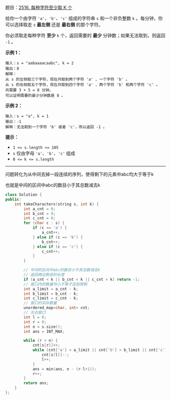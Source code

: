 题目：[2516. 每种字符至少取 K 个](https://leetcode.cn/problems/take-k-of-each-character-from-left-and-right/)

给你一个由字符 `'a'`、`'b'`、`'c'` 组成的字符串 `s` 和一个非负整数 `k` 。每分钟，你可以选择取走 `s` **最左侧** 还是 **最右侧** 的那个字符。

你必须取走每种字符 **至少** `k` 个，返回需要的 **最少** 分钟数；如果无法取到，则返回 `-1` 。

**示例 1：**

```
输入：s = "aabaaaacaabc", k = 2
输出：8
解释：
从 s 的左侧取三个字符，现在共取到两个字符 'a' 、一个字符 'b' 。
从 s 的右侧取五个字符，现在共取到四个字符 'a' 、两个字符 'b' 和两个字符 'c' 。
共需要 3 + 5 = 8 分钟。
可以证明需要的最少分钟数是 8 。
```

**示例 2：**

```
输入：s = "a", k = 1
输出：-1
解释：无法取到一个字符 'b' 或者 'c'，所以返回 -1 。
```

**提示：**

- `1 <= s.length <= 105`
- `s` 仅由字母 `'a'`、`'b'`、`'c'` 组成
- `0 <= k <= s.length`

---

问题转化为从中间去掉一段连续的序列，使得剩下的元素中abc均大于等于k

也就是中间的区间中abc的数目小于其总数减去k

```cpp
class Solution {
public:
    int takeCharacters(string s, int k) {
        int a_cnt = 0;
        int b_cnt = 0;
        int c_cnt = 0;
        for (char c : s) {
            if (c == 'a') {
                a_cnt++;
            } else if (c == 'b') {
                b_cnt++;
            } else if (c == 'c') {
                c_cnt++;
            }
        }

        // 中间的区间中abc的数目小于其总数减去k
        // 返回两边剩余的长度
        if (a_cnt < k || b_cnt < k || c_cnt < k) return -1;
        // 窗口内的数量均小于等于这些限制
        int a_limit = a_cnt - k;
        int b_limit = b_cnt - k;
        int c_limit = c_cnt - k;
        // 窗口的实际数量
        unordered_map<char, int> cnt;
        // 左右窗口
        int l = 0;
        int r = 0;
        int n = s.size();
        int ans = INT_MAX;

        while (r < n) {
            cnt[s[r]]++;
            while (cnt['a'] > a_limit || cnt['b'] > b_limit || cnt['c'] > c_limit) {
                cnt[s[l]]--;
                l++;
            }
            ans = min(ans, n - (r-l+1));
            r++;
        }
        return ans;
    }
};
```

